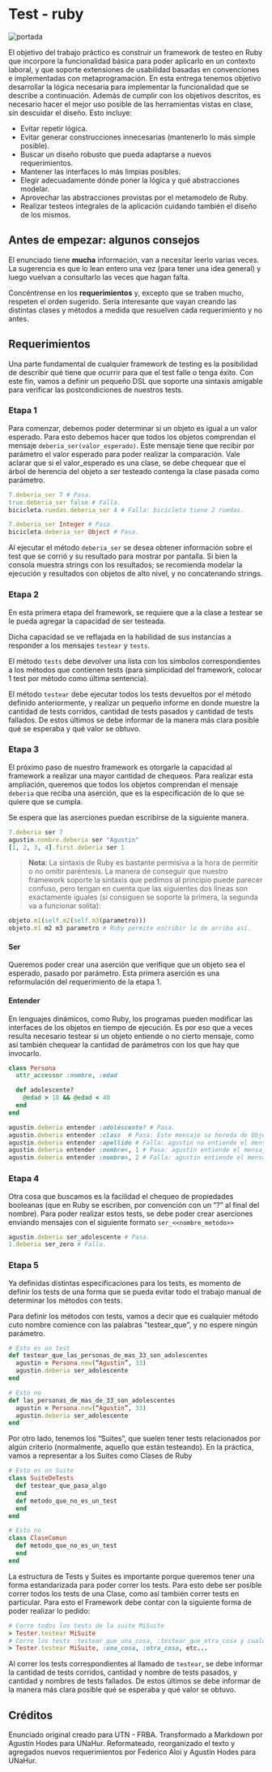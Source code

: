 # Test - ruby

![portada](assets/tests.png)

El objetivo del trabajo práctico es construir un framework de testeo en Ruby que incorpore la funcionalidad básica para poder aplicarlo en un contexto laboral, y que soporte extensiones de usabilidad basadas en convenciones e implementadas con metaprogramación.
En esta entrega tenemos objetivo desarrollar la lógica necesaria para implementar la funcionalidad que se describe a continuación. Además de cumplir con los objetivos descritos, es necesario hacer el mejor uso posible de las herramientas vistas en clase, sin descuidar el diseño.
Esto incluye:
- Evitar repetir lógica.
- Evitar generar construcciones innecesarias (mantenerlo lo más simple posible).
- Buscar un diseño robusto que pueda adaptarse a nuevos requerimientos.
- Mantener las interfaces lo más limpias posibles.
- Elegir adecuadamente dónde poner la lógica y qué abstracciones modelar.
- Aprovechar las abstracciones provistas por el metamodelo de Ruby.
- Realizar testeos integrales de la aplicación cuidando también el diseño de los mismos.

## Antes de empezar: algunos consejos

El enunciado tiene **mucha** información, van a necesitar leerlo varias veces. La sugerencia es que lo lean entero una vez (para tener una idea general) y luego vuelvan a consultarlo las veces que hagan falta.

Concéntrense en los **requerimientos** y, excepto que se traben mucho, respeten el orden sugerido. Sería interesante que vayan creando las distintas clases y métodos a medida que resuelven cada requerimiento y no antes.

## Requerimientos

Una parte fundamental de cualquier framework de testing es la posibilidad de describir qué tiene que ocurrir para que el test falle o tenga éxito. Con este fin, vamos a definir un pequeño DSL que soporte una sintaxis amigable para verificar las postcondiciones de nuestros tests.

### Etapa 1

Para comenzar, debemos poder determinar si un objeto es igual a un valor esperado. Para esto debemos hacer que todos los objetos comprendan el mensaje `deberia_ser(valor_esperado)`. Este mensaje tiene que recibir por parámetro el valor esperado para poder realizar la comparación.
Vale aclarar que si el valor_esperado es una clase, se debe chequear que el árbol de herencia del objeto a ser testeado contenga la clase pasada como parámetro.

```ruby
7.deberia_ser 7 # Pasa.
true.deberia_ser false # Falla.
bicicleta.ruedas.deberia_ser 4 # Falla: bicicleta tiene 2 ruedas.

7.deberia_ser Integer # Pasa.
bicicleta.deberia_ser Object # Pasa.
```

Al ejecutar el método `deberia_ser` se desea obtener información sobre el test que se corrió y su resultado para mostrar por pantalla. Si bien la consola muestra strings con los resultados; se recomienda modelar la ejecución y resultados con objetos de alto nivel, y no concatenando strings.

### Etapa 2

En esta primera etapa del framework, se requiere que a la clase a testear se le pueda agregar la capacidad de ser testeada.

Dicha capacidad se ve reflajada en la habilidad de sus instancias a responder a los mensajes `testear` y `tests`.

El método `tests` debe devolver una lista con los símbolos correspondientes a los métodos que contienen tests (para simplicidad del framework, colocar 1 test por método como última sentencia).

El método `testear` debe ejecutar todos los tests devueltos por el método definido anteriormente, y realizar un pequeño informe en donde muestre la cantidad de tests corridos, cantidad de tests pasados y cantidad de tests fallados. De estos últimos se debe informar de la manera más clara posible qué se esperaba y qué valor se obtuvo.

### Etapa 3

El próximo paso de nuestro framework es otorgarle la capacidad al framework a realizar una mayor cantidad de chequeos. Para realizar esta ampliación, queremos que todos los objetos comprendan el mensaje `deberia` que reciba una aserción, que es la especificación de lo que se quiere que se cumpla.

Se espera que las aserciones puedan escribirse de la siguiente manera.

```ruby
7.deberia ser 7
agustin.nombre.deberia ser "Agustin"
[1, 2, 3, 4].first.deberia ser 1
```

> **Nota**: La sintaxis de Ruby es bastante permisiva a la hora de permitir o no omitir paréntesis. La manera de conseguir que nuestro framework soporte la sintaxis que pedimos al principio puede parecer confuso, pero tengan en cuenta que las siguientes dos líneas son exactamente iguales (si consiguen se soporte la primera, la segunda va a funcionar solita):

```ruby
objeto.m1(self.m2(self.m3(parametro)))
objeto.m1 m2 m3 parametro # Ruby permite escribir lo de arriba así.
```

#### Ser

Queremos poder crear una aserción que verifique que un objeto sea el esperado, pasado por parámetro. Esta primera aserción es una reformulación del requerimiento de la etapa 1.

#### Entender

En lenguajes dinámicos, como Ruby, los programas pueden modificar las interfaces de los objetos en tiempo de ejecución. Es por eso que a veces resulta necesario testear si un objeto entiende o no cierto mensaje, como así también chequear la cantidad de parámetros con los que hay que invocarlo.

```ruby
class Persona
  attr_accessor :nombre, :edad

  def adolescente?
    @edad > 18 && @edad < 40
  end
end

agustin.deberia entender :adolescente? # Pasa.
agustin.deberia entender :class  # Pasa: Este mensaje se hereda de Object.
agustin.deberia entender :apellido # Falla: agustin no entiende el mensaje.
agustin.deberia entender :nombre=, 1 # Pasa: agustin entiende el mensaje y recibe 1 parametro.
agustin.deberia entender :nombre=, 2 # Falla: agustin entiende el mensaje y pero recibe unicamente 1 parametro.
```

### Etapa 4

Otra cosa que buscamos es la facilidad el chequeo de propiedades booleanas (que en Ruby se escriben, por convención con un “?” al final del nombre). Para poder realizar estos tests, se debe poder crear aserciones enviando mensajes con el siguiente formato `ser_<<nombre_metodo>>`

```ruby
agustin.deberia ser_adolescente # Pasa.
1.deberia ser_zero # Falla.
```

### Etapa 5

Ya definidas distintas especificaciones para los tests, es momento de definir los tests de una forma que se pueda evitar todo el trabajo manual de determinar los métodos con tests.

Para definir los métodos con tests, vamos a decir que es cualquier método cuto nombre comience con las palabras "testear_que", y no espere ningún parámetro.

```ruby
# Esto es un test
def testear_que_las_personas_de_mas_33_son_adolescentes
  agustin = Persona.new(“Agustin”, 33)
  agustin.deberia ser_adolescente
end

# Esto no
def las_personas_de_mas_de_33_son_adolescentes
  agustin = Persona.new(“Agustin”, 33)
  agustin.deberia ser_adolescente
end
```

Por otro lado, tenemos los “Suites”, que suelen tener tests relacionados por algún criterio (normalmente, aquello que están testeando). En la práctica, vamos a representar a los Suites como Clases de Ruby

```ruby
# Esto es un Suite
class SuiteDeTests
  def testear_que_pasa_algo
  end
  def metodo_que_no_es_un_test
  end
end

# Esto no
class ClaseComun
  def metodo_que_no_es_un_test
  end
end
```

La estructura de Tests y Suites es importante porque queremos tener una forma estandarizada para poder correr los tests. Para esto debe ser posible correr todos los tests de una Clase, como así también correr tests en particular. Para esto el Framework debe contar con la siguiente forma de poder realizar lo pedido:

```ruby
# Corre todos los tests de la suite MiSuite
> Tester.testear MiSuite
# Corre los tests :testear_que_una_cosa, :testear_que_otra_cosa y cualquier otro test de la suite MiSuite cuyo nombre se pase por parámetro
> Tester.testear MiSuite, :una_cosa, :otra_cosa, etc...
```

Al correr los tests correspondientes al llamado de `testear`, se debe informar la cantidad de tests corridos, cantidad y nombre de tests pasados, y cantidad y nombres de tests fallados. De estos últimos se debe informar de la manera más clara posible qué se esperaba y qué valor se obtuvo.

## Créditos

Enunciado original creado para UTN - FRBA. Transformado a Markdown por Agustín Hodes para UNaHur. Reformateado, reorganizado el texto y agregados nuevos requerimientos por Federico Aloi y Agustín Hodes para UNaHur.
